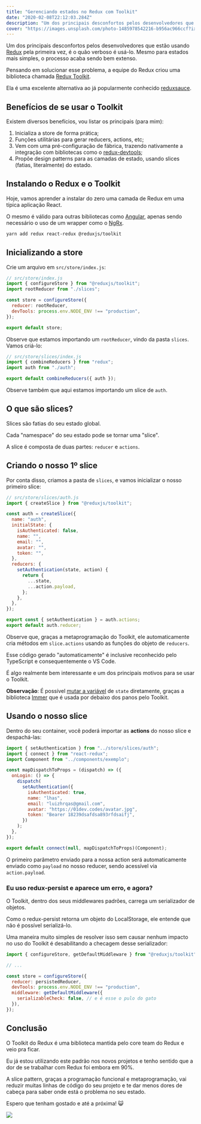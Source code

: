```yaml
---
title: "Gerenciando estados no Redux com Toolkit"
date: "2020-02-08T22:12:03.284Z"
description: "Um dos principais desconfortos pelos desenvolvedores que estão usando Redux pela primeira vez, é o quão verboso é usá-lo. Mesmo para estados mais simples, o processo acaba sendo bem extenso."
cover: "https://images.unsplash.com/photo-1485978542216-b956ac966ccf?ixlib=rb-1.2.1&ixid=eyJhcHBfaWQiOjEyMDd9&auto=format&fit=crop&w=1353&q=80"
---
```


Um dos principais desconfortos pelos desenvolvedores que estão usando [Redux](https://redux.js.org/) pela primeira vez, é o quão verboso é usá-lo. Mesmo para estados mais simples, o processo acaba sendo bem extenso.

Pensando em solucionar esse problema, a equipe do Redux criou uma biblioteca chamada [Redux Toolkit](https://redux-toolkit.js.org/).

Ela é uma excelente alternativa ao já popularmente conhecido [reduxsauce](https://github.com/jkeam/reduxsauce).

## Benefícios de se usar o Toolkit

Existem diversos benefícios, vou listar os principais (para mim):

1. Inicializa a store de forma prática;
2. Funções utilitárias para gerar reducers, actions, etc;
3. Vem com uma pré-configuração de fábrica, trazendo nativamente a integração com bibliotecas como o [redux-devtools](https://github.com/reduxjs/redux-devtools);
4. Propõe design patterns para as camadas de estado, usando slices (fatias, literalmente) do estado.

## Instalando o Redux e o Toolkit

Hoje, vamos aprender a instalar do zero uma camada de Redux em uma típica aplicação React.

O mesmo é válido para outras bibliotecas como [Angular](https://angular.io/), apenas sendo necessário o uso de um wrapper como o [NgRx](https://ngrx.io/).

```bash
yarn add redux react-redux @reduxjs/toolkit
```

## Inicializando a store

Crie um arquivo em `src/store/index.js`:

```js
// src/store/index.js
import { configureStore } from "@reduxjs/toolkit";
import rootReducer from "./slices";

const store = configureStore({
  reducer: rootReducer,
  devTools: process.env.NODE_ENV !== "production",
});

export default store;
```

Observe que estamos importando um `rootReducer`, vindo da pasta `slices`. Vamos criá-lo:

```js
// src/store/slices/index.js
import { combineReducers } from "redux";
import auth from "./auth";

export default combineReducers({ auth });
```

Observe também que aqui estamos importando um slice de `auth`.

## O que são slices?

Slices são fatias do seu estado global.

Cada "namespace" do seu estado pode se tornar uma "slice".

A slice é composta de duas partes: `reducer` e `actions`.

## Criando o nosso 1º slice

Por conta disso, criamos a pasta de `slices`, e vamos inicializar o nosso primeiro slice:

```js
// src/store/slices/auth.js
import { createSlice } from "@reduxjs/toolkit";

const auth = createSlice({
  name: "auth",
  initialState: {
    isAuthenticated: false,
    name: "",
    email: "",
    avatar: "",
    token: "",
  },
  reducers: {
    setAuthentication(state, action) {
      return {
        ...state,
        ...action.payload,
      };
    },
  },
});

export const { setAuthentication } = auth.actions;
export default auth.reducer;
```

Observe que, graças a metaprogramação do Toolkit, ele automaticamente cria métodos em `slice.actions` usando as funções do objeto de `reducers`.

Esse código gerado "automaticamente" é inclusive reconhecido pelo TypeScript e consequentemente o VS Code.

É algo realmente bem interessante e um dos principais motivos para se usar o Toolkit.

**Observação**: É possível [mutar a variável](https://redux-toolkit.js.org/tutorials/intermediate-tutorial#mutable-update-logic) de `state` diretamente, graças a biblioteca [Immer](https://github.com/immerjs/immer) que é usada por debaixo dos panos pelo Toolkit.

## Usando o nosso slice

Dentro do seu container, você poderá importar as **actions** do nosso slice e despachá-las:

```js
import { setAuthentication } from "../store/slices/auth";
import { connect } from "react-redux";
import Component from "../components/exemplo";

const mapDispatchToProps = (dispatch) => ({
  onLogin: () => {
    dispatch(
      setAuthentication({
        isAuthenticated: true,
        name: "lhas",
        email: "luizhrqas@gmail.com",
        avatar: "https://01dev.codes/avatar.jpg",
        token: "Bearer 18239dsafdsa893rfdsaifj",
      })
    );
  },
});

export default connect(null, mapDispatchToProps)(Component);
```

O primeiro parâmetro enviado para a nossa action será automaticamente enviado como `payload` no nosso reducer, sendo acessível via `action.payload`.

### Eu uso redux-persist e aparece um erro, e agora?

O Toolkit, dentro dos seus middlewares padrões, carrega um serializador de objetos.

Como o redux-persist retorna um objeto do LocalStorage, ele entende que não é possível serializá-lo.

Uma maneira muito simples de resolver isso sem causar nenhum impacto no uso do Toolkit é desabilitando a checagem desse serializador:

```js
import { configureStore, getDefaultMiddleware } from "@reduxjs/toolkit";

// ...

const store = configureStore({
  reducer: persistedReducer,
  devTools: process.env.NODE_ENV !== "production",
  middleware: getDefaultMiddleware({
    serializableCheck: false, // e é esse o pulo do gato
  }),
});
```

## Conclusão

O Toolkit do Redux é uma biblioteca mantida pelo core team do Redux e veio pra ficar.

Eu já estou utilizando este padrão nos novos projetos e tenho sentido que a dor de se trabalhar com Redux foi embora em 90%.

A slice pattern, graças a programação funcional e metaprogramação, vai reduzir muitas linhas de código do seu projeto e te dar menos dores de cabeça para saber onde está o problema no seu estado.

Espero que tenham gostado e até a próxima! 😺

![](https://media.giphy.com/media/5lAtcHWPAYFdS/giphy.gif)
